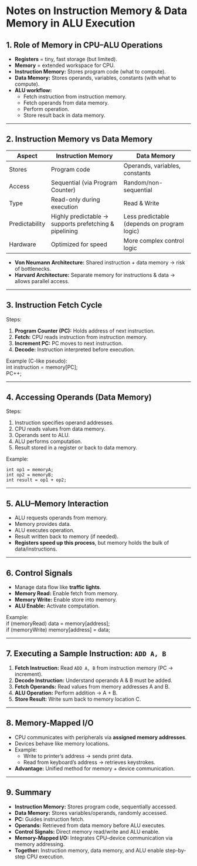 # Notes on Instruction Memory & Data Memory in ALU Execution

## 1. Role of Memory in CPU–ALU Operations

- **Registers** = tiny, fast storage (but limited).
- **Memory** = extended workspace for CPU.
- **Instruction Memory:** Stores program code (what to compute).
- **Data Memory:** Stores operands, variables, constants (with what to compute).
- **ALU workflow:**
    - Fetch instruction from instruction memory.
    - Fetch operands from data memory.
    - Perform operation.
    - Store result back in data memory.

---

## 2. Instruction Memory vs Data Memory

|Aspect|Instruction Memory|Data Memory|
|---|---|---|
|Stores|Program code|Operands, variables, constants|
|Access|Sequential (via Program Counter)|Random/non-sequential|
|Type|Read-only during execution|Read & Write|
|Predictability|Highly predictable → supports prefetching & pipelining|Less predictable (depends on program logic)|
|Hardware|Optimized for speed|More complex control logic|

- **Von Neumann Architecture:** Shared instruction + data memory → risk of bottlenecks.
- **Harvard Architecture:** Separate memory for instructions & data → allows parallel access.

---

## 3. Instruction Fetch Cycle

Steps:

1. **Program Counter (PC):** Holds address of next instruction.
2. **Fetch:** CPU reads instruction from instruction memory.
3. **Increment PC:** PC moves to next instruction.
4. **Decode:** Instruction interpreted before execution.

Example (C-like pseudo):  
int instruction = memory[PC];  
PC++;

---

## 4. Accessing Operands (Data Memory)

Steps:

1. Instruction specifies operand addresses.
2. CPU reads values from data memory.
3. Operands sent to ALU.
4. ALU performs computation.
5. Result stored in a register or back to data memory.


Example:  
```
int op1 = memoryA;  
int op2 = memoryB;  
int result = op1 + op2;
```

---

## 5. ALU–Memory Interaction

- ALU requests operands from memory.
- Memory provides data.
- ALU executes operation.
- Result written back to memory (if needed).
- **Registers speed up this process**, but memory holds the bulk of data/instructions.

---

## 6. Control Signals

- Manage data flow like **traffic lights**.
- **Memory Read:** Enable fetch from memory.
- **Memory Write:** Enable store into memory.
- **ALU Enable:** Activate computation.

Example:  
if (memoryRead) data = memory[address];  
if (memoryWrite) memory[address] = data;

---

## 7. Executing a Sample Instruction: `ADD A, B`

1. **Fetch Instruction:** Read `ADD A, B` from instruction memory (PC → increment).
2. **Decode Instruction:** Understand operands A & B must be added.
3. **Fetch Operands:** Read values from memory addresses A and B.
4. **ALU Operation:** Perform addition → A + B.
5. **Store Result:** Write sum back to memory location C.

---

## 8. Memory-Mapped I/O

- CPU communicates with peripherals via **assigned memory addresses**.
- Devices behave like memory locations.
- Example:
    - Write to printer’s address → sends print data.
    - Read from keyboard’s address → retrieves keystrokes.
- **Advantage:** Unified method for memory + device communication.

---

## 9. Summary

- **Instruction Memory:** Stores program code, sequentially accessed.
- **Data Memory:** Stores variables/operands, randomly accessed.
- **PC:** Guides instruction fetch.
- **Operands:** Retrieved from data memory before ALU executes.
- **Control Signals:** Direct memory read/write and ALU enable.
- **Memory-Mapped I/O:** Integrates CPU–device communication via memory addressing.
- **Together:** Instruction memory, data memory, and ALU enable step-by-step CPU execution.